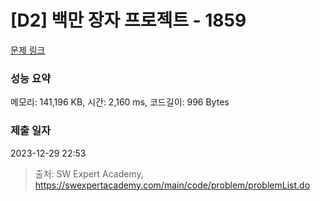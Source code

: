# [D2] 백만 장자 프로젝트 - 1859 

[문제 링크](https://swexpertacademy.com/main/code/problem/problemDetail.do?contestProbId=AV5LrsUaDxcDFAXc) 

### 성능 요약

메모리: 141,196 KB, 시간: 2,160 ms, 코드길이: 996 Bytes

### 제출 일자

2023-12-29 22:53



> 출처: SW Expert Academy, https://swexpertacademy.com/main/code/problem/problemList.do